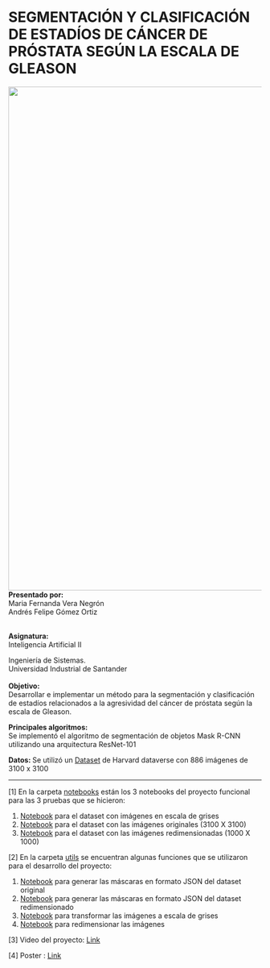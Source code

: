 # SEGMENTACIÓN Y CLASIFICACIÓN DE ESTADÍOS DE CÁNCER DE PRÓSTATA SEGÚN LA ESCALA DE GLEASON

<img src="/img/bannerGleason2.png" style="width:1000px;">
<b>Presentado por:</b><br/>
Maria Fernanda Vera Negrón<br/>
Andrés Felipe Gómez Ortiz<br/>
<br/>

<b>Asignatura:</b><br/>
Inteligencia Artificial II
<br/>

Ingeniería de Sistemas.<br/>
Universidad Industrial de Santander<br/>
<br/>
<b> Objetivo:</b><br/>
Desarrollar e implementar un método para la segmentación y clasificación de estadíos relacionados a la agresividad del cáncer de próstata según la escala de Gleason.<br/>

<b>Principales algoritmos: </b><br/>
Se implementó el algoritmo de segmentación de objetos Mask R-CNN utilizando una arquitectura ResNet-101

<b>Datos: </b>Se utilizó un <a href="https://dataverse.harvard.edu/dataset.xhtml?persistentId=doi:10.7910/DVN/OCYCMP" rel="nofollow noreferrer noopener" target="_blank">Dataset</a> 
de Harvard dataverse con 886 imágenes de 3100 x 3100

---
[1] En la carpeta <a href="https://github.com/mafevera/ProyectoIA2/tree/master/notebooks" rel="nofollow noreferrer noopener" target="_blank">notebooks</a> están los 3 notebooks del proyecto funcional para las 3 pruebas que se hicieron:<br/>
<ol>
  <li><a href="https://github.com/mafevera/ProyectoIA2/blob/master/notebooks/GleasonGray.ipynb" rel="nofollow noreferrer noopener" target="_blank">Notebook</a> para el dataset con imágenes en escala de grises</li>
  <li><a href="https://github.com/mafevera/ProyectoIA2/blob/master/notebooks/GleasonOriginal.ipynb" rel="nofollow noreferrer noopener" target="_blank">Notebook</a> para el dataset con las imágenes originales (3100 X 3100)</li>
  <li><a href="https://github.com/mafevera/ProyectoIA2/blob/master/notebooks/GleasonResized.ipynb" rel="nofollow noreferrer noopener" target="_blank">Notebook</a> para el dataset con las imágenes redimensionadas (1000 X 1000)</li>
</ol>



[2] En la carpeta <a href="https://github.com/mafevera/ProyectoIA2/tree/master/utils" rel="nofollow noreferrer noopener" target="_blank">utils</a> se encuentran algunas funciones que se utilizaron para el desarrollo del proyecto: <br/>
<ol>
  <li><a href="https://github.com/mafevera/ProyectoIA2/blob/master/utils/MaskJson.ipynb" rel="nofollow noreferrer noopener" target="_blank">Notebook</a> para generar las máscaras en formato JSON del dataset original</li>
  <li><a href="https://github.com/mafevera/ProyectoIA2/blob/master/utils/MaskJsonResized.ipynb" rel="nofollow noreferrer noopener" target="_blank">Notebook</a> para generar las máscaras en formato JSON del dataset redimensionado</li>
  <li><a href="https://github.com/mafevera/ProyectoIA2/blob/master/utils/grayTejido.ipynb" rel="nofollow noreferrer noopener" target="_blank">Notebook</a> para transformar las imágenes a escala de grises</li>
  <li><a href="https://github.com/mafevera/ProyectoIA2/blob/master/utils/resizeTejido.ipynb" rel="nofollow noreferrer noopener" target="_blank">Notebook</a> para redimensionar las imágenes</li>
</ol>

[3] Video del proyecto: <a href="https://www.youtube.com/watch?v=nG9PKhqly_I" rel="nofollow noreferrer noopener" target="_blank">Link</a>

[4] Poster : <a href="https://github.com/mafevera/ProyectoIA2/tree/master/poster" rel="nofollow noreferrer noopener" target="_blank">Link</a>

